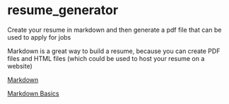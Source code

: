 # resume_generator
Create your resume in markdown and then generate a pdf file that can be used to apply for jobs

Markdown is a great way to build a resume, because you can create PDF files and HTML files (which could be used to host your resume on a website)

[Markdown](http://daringfireball.net/projects/markdown/)

[Markdown Basics](https://help.github.com/articles/markdown-basics/)
